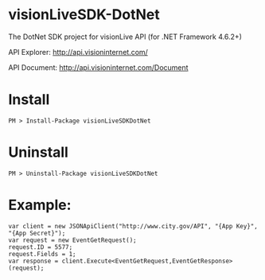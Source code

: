 # visionLiveSDK-DotNet
The DotNet SDK project for visionLive API (for .NET Framework 4.6.2+)

API Explorer: http://api.visioninternet.com/

API Document: http://api.visioninternet.com/Document

# Install
```
PM > Install-Package visionLiveSDKDotNet
```
# Uninstall
```
PM > Uninstall-Package visionLiveSDKDotNet
```

# Example:
```
var client = new JSONApiClient("http://www.city.gov/API", "{App Key}", "{App Secret}");
var request = new EventGetRequest();
request.ID = 5577;
request.Fields = 1;
var response = client.Execute<EventGetRequest,EventGetResponse>(request);
```
